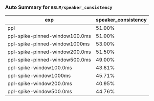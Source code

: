 ### Auto Summary for `GSLM/speaker_consistency`

<!-- AUTO-GEN: SPLIT TABLE -->
| exp | speaker_consistency |
| --- | --- |
| ppl | 51.00% |
| ppl-spike-pinned-window100.0ms | 51.00% |
| ppl-spike-pinned-window1000ms | 53.00% |
| ppl-spike-pinned-window200.0ms | 51.50% |
| ppl-spike-pinned-window500.0ms | 49.00% |
| ppl-spike-window100.0ms | 43.81% |
| ppl-spike-window1000ms | 45.71% |
| ppl-spike-window200.0ms | 40.95% |
| ppl-spike-window500.0ms | 44.76% |
<!-- AUTO-GEN: SPLIT TABLE -->
